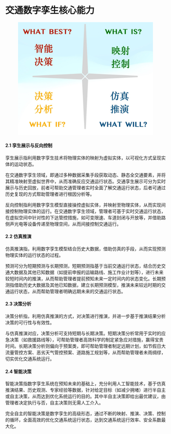 # 交通数字孪生核心能力

<figure><img src="../../.gitbook/assets/can.jpg" alt=""><figcaption></figcaption></figure>

#### 2.1 孪生展示与反向控制

孪生展示指利用数字孪生技术将物理实体的映射为虚拟实体，以可视化方式呈现实体的运动状态。

在交通数字孪生领域，即通过多种数据采集手段获取动态、静态全交通要素，并将其精准映射至虚拟世界中，从而准确反应交通运行状态。交通孪生展示可分为实时展示与历史回放，前者可帮助交通管理者实时全面了解交通运行状态，后者可通过历史复现的方式帮助管理者进行根因分析等。

反向控制指利用数字孪生模型直接操控虚拟实体，并映射至物理实体，从而实现间接控制物理实体的运行。在交通数字孪生领域，管理者可基于实时交通运行状态，在虚拟空间中针对性的下达管控措施，如可变限速、车道封闭与开放等，并借助路侧声光电等设备传递至物理空间，从而间接控制交通运行。

#### 2.2 仿真推演

仿真推演指，利用数字孪生模型结合历史大数据，借助仿真的手段，从而实现预测物理实体的运行状态的过程。

预测可分为短期预测与长期预测，短期预测指基于当前交通运行状态，结合历史交通大数据及其他已知数据（如提前申报的运输路线、施工作业计划等），进行未来较短时间内的推演，从而帮助管理者提前预知未来一定时间内的状态变化。长期预测指借助历史大数据及其他已知数据，建立长期预测模型，推演未来较远时期的交通运行状态，从而帮助管理者明确远期未来的交通运行状态。

#### 2.3 决策分析

决策分析指，利用仿真推演的方式，对决策进行推演，并进一步基于推演结果分析决策的可行性与有效性。

与仿真推演对应，决策分析可支持短期与长期决策。短期决策分析常用于实时的应急决策（如救援路线等），可帮助管理者高效科学的制定紧急应对措施，赢得宝贵时间。长期决策分析则偏向于预案类，即可帮助管理者制定远期计划，如节假日大流量管控方案、恶劣天气管控预案、道路施工规划等，从而帮助管理者未雨绸缪，切实优化交通系统运行。

#### 2.4 智能决策

智能决策指数字孪生系统在预知未来的基础上，充分利用人工智能技术，基于仿真推演结果、历史观测、专家经验等数据，针对给定目标（如减少拥堵）进行半自主或自主决策，从而达到优化系统运行的目的。其中半自主决策即给出最优建议，由管理者决定执行与否，自主决策则无需人工介入。

完全自主的智能决策是数字孪生的高级形态，通过不断的映射、推演、决策、控制的循环，全面高效的优化交通系统运行状态，达到交通系统运行效率、安全系数最大化。
